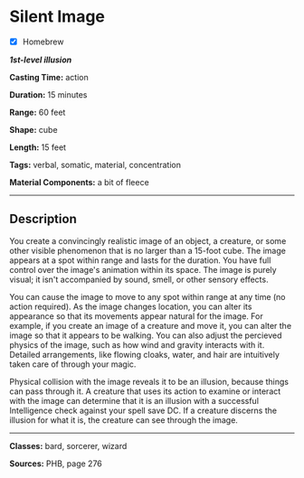 # Silent Image

- [x] Homebrew

***1st-level illusion***

**Casting Time:** action

**Duration:** 15 minutes

**Range:** 60 feet

**Shape:** cube

**Length:** 15 feet

**Tags:** verbal, somatic, material, concentration

**Material Components:** a bit of fleece

---

## Description
You create a convincingly realistic image of an object, a creature, or some other visible phenomenon that is no larger than a 15-foot cube. The image appears at a spot within range and lasts for the duration. You have full control over the image's animation within its space. The image is purely visual; it isn't accompanied by sound, smell, or other sensory effects.

You can cause the image to move to any spot within range at any time (no action required). As the image changes location, you can alter its appearance so that its movements appear natural for the image. For example, if you create an image of a creature and move it, you can alter the image so that it appears to be walking. You can also adjust the percieved physics of the image, such as how wind and gravity interacts with it. Detailed arrangements, like flowing cloaks, water, and hair are intuitively taken care of through your magic.

Physical collision with the image reveals it to be an illusion, because things can pass through it. A creature that uses its action to examine or interact with the image can determine that it is an illusion with a successful Intelligence check against your spell save DC. If a creature discerns the illusion for what it is, the creature can see through the image.

---

**Classes:** bard, sorcerer, wizard

**Sources:** PHB, page 276
